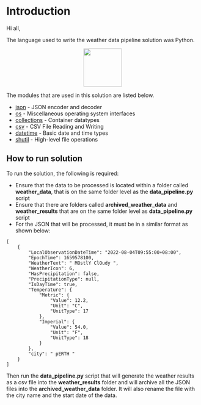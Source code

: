 # Introduction

Hi all,

The language used to write the weather data pipeline solution was Python.
<div id="header" align="center">
  <img src="https://media0.giphy.com/media/KAq5w47R9rmTuvWOWa/giphy.gif" width="100"/>
</div>

The modules that are used in this solution are listed below.
- [json](https://docs.python.org/3/library/json.html) - JSON encoder and decoder
- [os](https://docs.python.org/3/library/os.html) - Miscellaneous operating system interfaces
- [collections](https://docs.python.org/3/library/collections.html) - Container datatypes
- [csv](https://docs.python.org/3/library/csv.html) - CSV File Reading and Writing
- [datetime](https://docs.python.org/3/library/datetime.html) - Basic date and time types
- [shutil](https://docs.python.org/3/library/shutil.html) - High-level file operations

## How to run solution
To run the solution, the following is required:
- Ensure that the data to be processed is located within a folder called **weather_data**, that is on the same folder level as the **data_pipeline.py** script
- Ensure that there are folders called **archived_weather_data** and **weather_results** that are on the same folder level as **data_pipeline.py** script
- For the JSON that will be processed, it must be in a similar format as shown below:
```
[
    {
        "LocalObservationDateTime": "2022-08-04T09:55:00+08:00",
        "EpochTime": 1659578100,
        "WeatherText": " MOstlY ClOudy ",
        "WeatherIcon": 6,
        "HasPrecipitation": false,
        "PrecipitationType": null,
        "IsDayTime": true,
        "Temperature": {
            "Metric": {
                "Value": 12.2,
                "Unit": "C",
                "UnitType": 17
            },
            "Imperial": {
                "Value": 54.0,
                "Unit": "F",
                "UnitType": 18
            }
        },
        "city": " pERTH "
    }
]
```
Then run the **data_pipeline.py** script that will generate the weather results as a csv file into the **weather_results** folder and will archive all the JSON files into the **archived_weather_data** folder. It will also rename the file with the city name and the start date of the data.